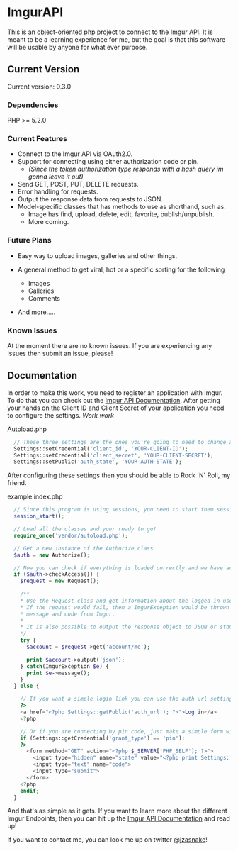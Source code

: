 # ImgurAPI
This is an object-oriented php project to connect to the Imgur API. 
It is meant to be a learning experience for me, but the goal is that this software will be usable by anyone for what ever purpose.

## Current Version

Current version: 0.3.0

### Dependencies

PHP >= 5.2.0

### Current Features

* Connect to the Imgur API via OAuth2.0.
* Support for connecting using either authorization code or pin.
    * _(Since the token authorization type responds with a hash query im gonna leave it out)_
* Send GET, POST, PUT, DELETE requests.
* Error handling for requests.
* Output the response data from requests to JSON.
* Model-specific classes that has methods to use as shorthand, such as:
    * Image has find, upload, delete, edit, favorite, publish/unpublish.
    * More coming.

### Future Plans

* Easy way to upload images, galleries and other things.

* A general method to get viral, hot or a specific sorting for the following
    * Images
    * Galleries
    * Comments

* And more.....

### Known Issues

At the moment there are no known issues. If you are experiencing any issues then submit an issue, please!

## Documentation

In order to make this work, you need to register an application with Imgur. To do that you can check out the [Imgur API Documentation](https://api.imgur.com/). After getting your hands on the Client ID and Client Secret of your application you need to configure the settings. *Work work*

Autoload.php

```php 
  // These three settings are the ones you're going to need to change and exchange for the ones in your application.
  Settings::setCredential('client_id', 'YOUR-CLIENT-ID');
  Settings::setCredential('client_secret', 'YOUR-CLIENT-SECRET');
  Settings::setPublic('auth_state', 'YOUR-AUTH-STATE'); 
```

After configuring these settings then you should be able to Rock 'N' Roll, my friend.

example index.php

```php
  // Since this program is using sessions, you need to start them sessions.
  session_start();

  // Load all the classes and your ready to go!
  require_once('vendor/autoload.php');

  // Get a new instance of the Authorize class
  $auth = new Authorize();

  // Now you can check if everything is loaded correctly and we have access
  if ($auth->checkAccess()) {
    $request = new Request();
    
    /** 
    * Use the Request class and get information about the logged in users account.
    * If the request would fail, then a ImgurException would be thrown with the 
    * message and code from Imgur.
    *
    * It is also possible to output the response object to JSON or stdClass using the output() method.
    */
    try {
      $account = $request->get('account/me');

      print $account->output('json');
    } catch(ImgurException $e) {
      print $e->message();
    }
  } else {

    // If you want a simple login link you can use the auth url setting
    ?>
    <a href="<?php Settings::getPublic('auth_url'); ?>">Log in</a>
    <?php

    // Or if you are connecting by pin code, just make a simple form with these two fields
    if (Settings::getCredential('grant_type') == 'pin'): 
    ?>
      <form method="GET" action="<?php $_SERVER['PHP_SELF']; ?>">
        <input type="hidden" name="state" value="<?php print Settings::getPublic('auth_state'); ?>">
        <input type="text" name="code">
        <input type="submit">
      </form>
    <?php
    endif;
  }
```

And that's as simple as it gets. If you want to learn more about the different Imgur Endpoints, then you can hit up the [Imgur API Documentation](https://api.imgur.com/) and read up!

If you want to contact me, you can look me up on twitter [@jzasnake](http://twitter.com/jzasnake)!
